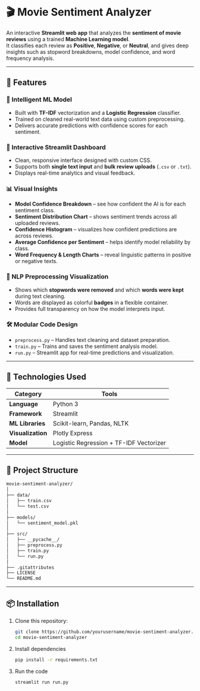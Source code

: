# 🎬 Movie Sentiment Analyzer

An interactive **Streamlit web app** that analyzes the **sentiment of movie reviews** using a trained **Machine Learning model**.  
It classifies each review as **Positive**, **Negative**, or **Neutral**, and gives deep insights such as stopword breakdowns, model confidence, and word frequency analysis.

---

## 🚀 Features

### 🧩 Intelligent ML Model
- Built with **TF-IDF** vectorization and a **Logistic Regression** classifier.
- Trained on cleaned real-world text data using custom preprocessing.
- Delivers accurate predictions with confidence scores for each sentiment.

### 🎨 Interactive Streamlit Dashboard
- Clean, responsive interface designed with custom CSS.
- Supports both **single text input** and **bulk review uploads** (`.csv` or `.txt`).
- Displays real-time analytics and visual feedback.

### 📊 Visual Insights
- **Model Confidence Breakdown** – see how confident the AI is for each sentiment class.
- **Sentiment Distribution Chart** – shows sentiment trends across all uploaded reviews.
- **Confidence Histogram** – visualizes how confident predictions are across reviews.
- **Average Confidence per Sentiment** – helps identify model reliability by class.
- **Word Frequency & Length Charts** – reveal linguistic patterns in positive or negative texts.

### 🧹 NLP Preprocessing Visualization
- Shows which **stopwords were removed** and which **words were kept** during text cleaning.
- Words are displayed as colorful **badges** in a flexible container.
- Provides full transparency on how the model interprets input.

### 🛠️ Modular Code Design
- `preprocess.py` – Handles text cleaning and dataset preparation.  
- `train.py` – Trains and saves the sentiment analysis model.  
- `run.py` – Streamlit app for real-time predictions and visualization.  

---

## 🧰 Technologies Used

| Category | Tools |
|-----------|-------|
| **Language** | Python 3 |
| **Framework** | Streamlit |
| **ML Libraries** | Scikit-learn, Pandas, NLTK |
| **Visualization** | Plotly Express |
| **Model** | Logistic Regression + TF-IDF Vectorizer |

---

## 📁 Project Structure
```bash
movie-sentiment-analyzer/
│
├── data/
│   ├── train.csv
│   └── test.csv
│
├── models/
│   └── sentiment_model.pkl
│
├── src/
│   ├── __pycache__/
│   ├── preprocess.py
│   ├── train.py
│   └── run.py
│
├── .gitattributes
├── LICENSE
└── README.md

```

---

## 📦 Installation

1. Clone this repository:
   ```bash
   git clone https://github.com/yourusername/movie-sentiment-analyzer.git
   cd movie-sentiment-analyzer
   
2. Install dependencies
   ```bash
   pip install -r requirements.txt
   
4. Run the code
   ```bash
   streamlit run run.py

